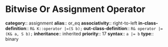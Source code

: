 # Bitwise Or Assignment Operator

**category**:: assignment
**alias**:: or_eq
**associativity**:: right-to-left
**in-class-definition**:: `R& K::operator |=(S b);`
**out-class-definition**:: `R& operator |=(K& a, S b);`
**inheritance**:: inherited
**priority**:: 17
**syntax**:: `a |= b`
**type**:: binary

